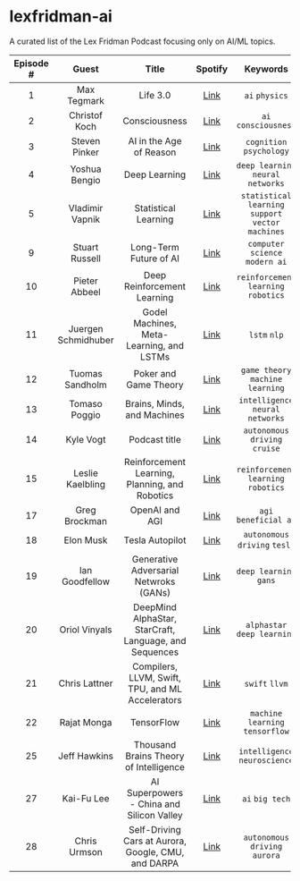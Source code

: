 # lexfridman-ai
A curated list of the Lex Fridman Podcast focusing only on AI/ML topics.

<!-- 0 | Name | Podcast title | [Link]() | `1` `2` -->

Episode # | Guest | Title | Spotify | Keywords
:--: | :--: | :--: | :--: | :--:
1 | Max Tegmark | Life 3.0 | [Link](https://open.spotify.com/episode/1kcFaEhHlbxr5KygngyZFt?si=844637f147d143cd) | `ai` `physics`
2 | Christof Koch | Consciousness | [Link](https://open.spotify.com/episode/3OLA9UM1D9lID1JQ2Y60gG?si=b75c5917e1a544e8) | `ai` `consciousness`
3 | Steven Pinker | AI in the Age of Reason | [Link](https://open.spotify.com/episode/3OLA9UM1D9lID1JQ2Y60gG?si=f4a7d1f9cfc64873) | `cognition` `psychology`
4 | Yoshua Bengio | Deep Learning | [Link](https://open.spotify.com/episode/6VOLaLVxpO52WRxDwsGfeq?si=5c7059058598479b) | `deep learning` `neural networks`
5 | Vladimir Vapnik | Statistical Learning | [Link](https://open.spotify.com/episode/5VJf9l21CfX1169mOD3EJI?si=43a7f5314b644d6e) | `statistical learning` `support vector machines` 
9 | Stuart Russell | Long-Term Future of AI | [Link](https://open.spotify.com/episode/3CTgRxFrN8omCsGlE4fWyD?si=10b2cf519c64458b) | `computer science` `modern ai`
10 | Pieter Abbeel | Deep Reinforcement Learning | [Link]() | `reinforcement learning` `robotics`
11 | Juergen Schmidhuber | Godel Machines, Meta-Learning, and LSTMs | [Link](https://open.spotify.com/episode/59tf42JBfiM0LgwUqDpim4?si=43c9e6f38a034810) | `lstm` `nlp`
12 | Tuomas Sandholm | Poker and Game Theory | [Link](https://open.spotify.com/episode/3u7Nx7MaMUB9atbvHpG9Yf?si=e73d2d8fa3164ada) | `game theory` `machine learning`
13 | Tomaso Poggio | Brains, Minds, and Machines | [Link](https://open.spotify.com/episode/0v2xKRxDYSSkACnyyeuRq8?si=79e4fba216f9460d) | `intelligence` `neural networks`
14 | Kyle Vogt | Podcast title | [Link](https://open.spotify.com/episode/5QaLJZFjOmbdUJ3Qe4irfA?si=cc98418e96d849d5) | `autonomous driving` `cruise`
15 | Leslie Kaelbling | Reinforcement Learning, Planning, and Robotics | [Link](https://open.spotify.com/episode/0vY58QUJ9KcGxNNyTXo9Ak?si=3174250918214a13) | `reinforcement learning` `robotics`
17 | Greg Brockman | OpenAI and AGI | [Link](https://open.spotify.com/episode/6RGwLZ2eqxTzJeOpNKGiqt?si=6b6ce6395cf44e51) | `agi` `beneficial ai`
18 | Elon Musk | Tesla Autopilot | [Link](https://open.spotify.com/episode/27mgNTf7SUQFfIUrsgPNkI?si=4cd0873a54474e73) | `autonomous driving` `tesla`
19 | Ian Goodfellow | Generative Adversarial Netwroks (GANs) | [Link](https://open.spotify.com/episode/4b0uodBRkqgF9pndc1XIzd?si=3201c3fd30424e38) | `deep learning` `gans`
20 | Oriol Vinyals | DeepMind AlphaStar, StarCraft, Language, and Sequences | [Link](https://open.spotify.com/episode/3kHZxc3hbhxMmE1RMDZoyT?si=eeb27f745cd14fc9) | `alphastar` `deep learning`
21 | Chris Lattner | Compilers, LLVM, Swift, TPU, and ML Accelerators | [Link](https://open.spotify.com/episode/5fpAb2OpRL3Uy8ZTq94vD8?si=5789a142396e45c7) | `swift` `llvm`
22 | Rajat Monga | TensorFlow | [Link](https://open.spotify.com/episode/6orxzQCBJHbrJasSWlJp7o?si=b23e60374e9d44ab) | `machine learning` `tensorflow`
25 | Jeff Hawkins | Thousand Brains Theory of Intelligence | [Link](https://open.spotify.com/episode/36fSBVhA7F51YPqjp1CvnL?si=08e3232263b840b9) | `intelligence` `neuroscience`
27 | Kai-Fu Lee | AI Superpowers - China and Silicon Valley | [Link](https://open.spotify.com/episode/0fmLBsZuGauRp3HMMBCkAq?si=f55c8189920b4bbb) | `ai` `big tech`
28 | Chris Urmson | Self-Driving Cars at Aurora, Google, CMU, and DARPA | [Link](https://open.spotify.com/episode/7M0TrpqWuNELodRqXYZQFC?si=fb7667dbd6664bed) | `autonomous driving` `aurora`
